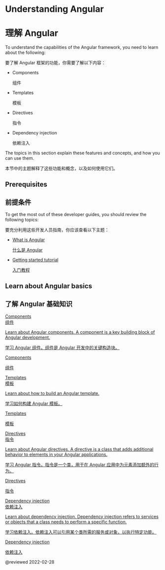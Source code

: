 # Understanding Angular

# 理解 Angular

To understand the capabilities of the Angular framework, you need to learn about the following:

要了解 Angular 框架的功能，你需要了解以下内容：

* Components

  组件

* Templates

  模板

* Directives

  指令

* Dependency injection

  依赖注入

The topics in this section explain these features and concepts, and how you can use them.

本节中的主题解释了这些功能和概念，以及如何使用它们。

## Prerequisites

## 前提条件

To get the most out of these developer guides, you should review the following topics:

要充分利用这些开发人员指南，你应该查看以下主题：

* [What is Angular][AioGuideWhatIsAngular]

  [什么是 Angular][AioGuideWhatIsAngular]

* [Getting started tutorial][AioStart]

  [入门教程][AioStart]

## Learn about Angular basics

## 了解 Angular 基础知识

<div class="card-container">
  <a href="guide/component-overview" class="docs-card" title="Components">
    <section>Components</section>
    <section>组件</section>
    <p>Learn about Angular components. A component is a key building block of Angular development.</p>
    <p>学习 Angular 组件。组件是 Angular 开发中的关键构造块。</p>
    <p class="card-footer">Components</p>
    <p class="card-footer">组件</p>
  </a>
  <a href="guide/template-syntax" class="docs-card" title="Templates">
    <section>Templates</section>
    <section>模板</section>
    <p>Learn about how to build an Angular template.</p>
    <p>学习如何构建 Angular 模板。</p>
    <p class="card-footer">Templates</p>
    <p class="card-footer">模板</p>
  </a>
  <a href="guide/built-in-directives" class="docs-card" title="Directives">
    <section>Directives</section>
    <section>指令</section>
    <p>Learn about Angular directives. A directive is a class that adds additional behavior to elements in your Angular applications.</p>
    <p>学习 Angular 指令。指令是一个类，用于在 Angular 应用中为元素添加额外的行为。</p>
    <p class="card-footer">Directives</p>
    <p class="card-footer">指令</p>
  </a>
  <a href="guide/dependency-injection" class="docs-card" title="Dependency injection">
    <section>Dependency injection</section>
    <section>依赖注入</section>
    <p>Learn about dependency injection. Dependency injection refers to services or objects that a class needs to perform a specific function.</p>
    <p>学习依赖注入。依赖注入可以引用某个类所需的服务或对象，以执行特定功能。</p>
    <p class="card-footer">Dependency injection</p>
    <p class="card-footer">依赖注入</p>
  </a>
  <!-- <a href="guide/rendering-overview" class="docs-card" title="Angular service worker developer guide">
    <section>Rendering</section>
    <section>渲染</section>
    <p>Learn how about server-side rendering and pre-rendering using Angular Universal.</p>
    <p>学习如何使用 Angular Universal 进行服务端渲染和预渲染。</p>
    <p class="card-footer">Angular Universal</p>
  </a> -->
</div>

<!-- links -->

[AioGuideWhatIsAngular]: guide/what-is-angular "What is Angular\? | Angular"

[AioStart]: start "Getting started with Angular | Angular"

<!-- external links -->

<!-- end links -->

@reviewed 2022-02-28
